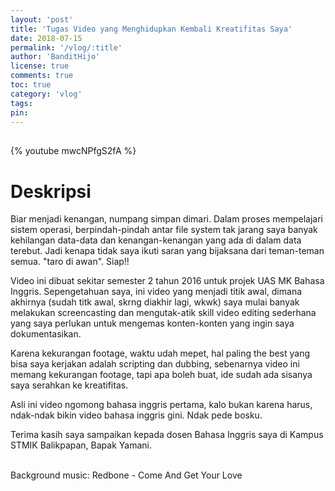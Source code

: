 ```yaml
---
layout: 'post'
title: 'Tugas Video yang Menghidupkan Kembali Kreatifitas Saya'
date: 2018-07-15
permalink: '/vlog/:title'
author: 'BanditHijo'
license: true
comments: true
toc: true
category: 'vlog'
tags:
pin:
---
```


<div style="margin-top:30px;"></div>

{% youtube mwcNPfgS2fA %}

# Deskripsi

Biar menjadi kenangan, numpang simpan dimari.
Dalam proses mempelajari sistem operasi, berpindah-pindah antar file system tak jarang saya banyak kehilangan data-data dan kenangan-kenangan yang ada di dalam data terebut.
Jadi kenapa tidak saya ikuti saran yang bijaksana dari teman-teman semua. "taro di awan". Siap!!

Video ini dibuat sekitar semester 2 tahun 2016 untuk projek UAS MK Bahasa Inggris. Sepengetahuan saya, ini video yang menjadi titik awal, dimana akhirnya (sudah titk awal, skrng diakhir lagi, wkwk) saya mulai banyak melakukan screencasting dan mengutak-atik skill video editing sederhana yang saya perlukan untuk mengemas konten-konten yang ingin saya dokumentasikan.

Karena kekurangan footage, waktu udah mepet, hal paling the best yang bisa saya kerjakan adalah scripting dan dubbing, sebenarnya video ini memang kekurangan footage, tapi apa boleh buat, ide sudah ada sisanya saya serahkan ke kreatifitas.

Asli ini video ngomong bahasa inggris pertama, kalo bukan karena harus, ndak-ndak bikin video bahasa inggris gini. Ndak pede bosku.

Terima kasih saya sampaikan kepada dosen Bahasa Inggris saya di Kampus STMIK Balikpapan, Bapak Yamani.

<br>
Background music:
Redbone - Come And Get Your Love
